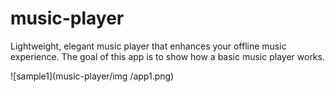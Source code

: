 # music-player

 Lightweight, elegant music player that enhances your offline music experience.
 The goal of this app is to show how a basic  music player works.


![sample1](music-player/img
/app1.png)


